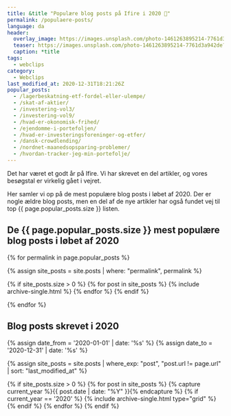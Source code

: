 ```yaml
---
title: &title "Populære blog posts på Ifire i 2020 🥇"
permalink: /populaere-posts/
language: da
header:
  overlay_image: https://images.unsplash.com/photo-1461263895214-7761d3a942de?ixid=MXwxMjA3fDB8MHxwaG90by1wYWdlfHx8fGVufDB8fHw%3D&ixlib=rb-1.2.1&auto=format&fit=crop&w=1984&q=80
  teaser: https://images.unsplash.com/photo-1461263895214-7761d3a942de?ixid=MXwxMjA3fDB8MHxwaG90by1wYWdlfHx8fGVufDB8fHw%3D&ixlib=rb-1.2.1&auto=format&fit=crop&w=400&q=80
  caption: *title
tags:
  - webclips
category:
  - Webclips
last_modified_at: 2020-12-31T18:21:26Z
popular_posts:
  - /lagerbeskatning-etf-fordel-eller-ulempe/
  - /skat-af-aktier/
  - /investering-vol3/
  - /investering-vol9/
  - /hvad-er-okonomisk-frihed/
  - /ejendomme-i-portefoljen/
  - /hvad-er-investeringsforeninger-og-etfer/
  - /dansk-crowdlending/
  - /nordnet-maanedsopsparing-problemer/
  - /hvordan-tracker-jeg-min-portefolje/
---
```


Det har været et godt år på Ifire. Vi har skrevet en del artikler, og vores besøgstal er virkelig gået i vejret.

Her samler vi op på de mest populære blog posts i løbet af 2020. Der er nogle ældre blog posts, men en del af de nye artikler har også fundet vej til top {{ page.popular_posts.size }} listen.

## De {{ page.popular_posts.size }} mest populære blog posts i løbet af 2020

{% for permalink in page.popular_posts %}

{% assign site_posts = site.posts | where: "permalink", permalink %}

{% if site_posts.size > 0 %}
  {% for post in site_posts %}
    {% include archive-single.html %}
  {% endfor %}
{% endif %}

{% endfor %}

## Blog posts skrevet i 2020

{% assign date_from = '2020-01-01' | date: '%s' %}
{% assign date_to = '2020-12-31' | date: '%s' %}

{% assign site_posts = site.posts | where_exp: "post", "post.url != page.url" | sort: "last_modified_at" %}

<div class="feature__wrapper">

{% if site_posts.size > 0 %}
  {% for post in site_posts %}
    {% capture current_year %}{{ post.date | date: "%Y" }}{% endcapture %}
    {% if current_year == '2020' %}
      {% include archive-single.html type="grid" %}
    {% endif %}
  {% endfor %}
{% endif %}

</div>
